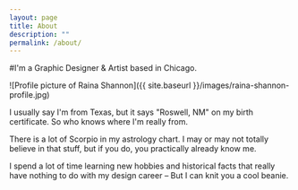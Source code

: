 ```yaml
---
layout: page
title: About
description: ""
permalink: /about/
---
```


#I'm a Graphic Designer & Artist based in Chicago.

![Profile picture of Raina Shannon]({{ site.baseurl }}/images/raina-shannon-profile.jpg)

I usually say I'm from Texas, but it says "Roswell, NM" on my birth certificate. So who knows where I'm really from.

There is a lot of Scorpio in my astrology chart. I may or may not totally believe in that stuff, but if you do, you practically already know me.

I spend a lot of time learning new hobbies and historical facts that really have nothing to do with my design career – But I can knit you a cool beanie.
